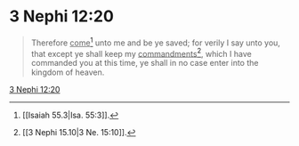 # 3 Nephi 12:20

> Therefore <u>come</u>[^a] unto me and be ye saved; for verily I say unto you, that except ye shall keep my <u>commandments</u>[^b], which I have commanded you at this time, ye shall in no case enter into the kingdom of heaven.

[3 Nephi 12:20](https://www.churchofjesuschrist.org/study/scriptures/bofm/3-ne/12?lang=eng&id=p20#p20)


[^a]: [[Isaiah 55.3|Isa. 55:3]].  
[^b]: [[3 Nephi 15.10|3 Ne. 15:10]].  
